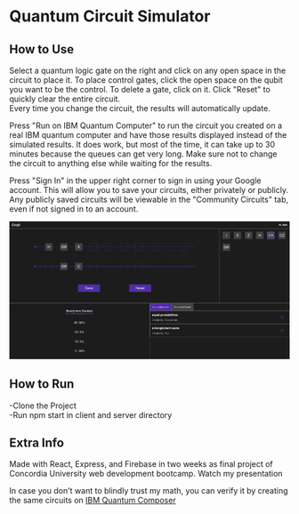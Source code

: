 # Quantum Circuit Simulator

## How to Use

Select a quantum logic gate on the right and click on any open space in the circuit to place it. To place control gates, click the open space on the qubit you want to be the control. To delete a gate, click on it. Click "Reset" to quickly clear the entire circuit.\
Every time you change the circuit, the results will automatically update.

Press "Run on IBM Quantum Computer" to run the circuit you created on a real IBM quantum computer and have those results displayed instead of the simulated results. It does work, but most of the time, it can take up to 30 minutes because the queues can get very long. Make sure not to change the circuit to anything else while waiting for the results.

Press "Sign In" in the upper right corner to sign in using your Google account. This will allow you to save your circuits, either privately or publicly. Any publicly saved circuits will be viewable in the "Community Circuits" tab, even if not signed in to an account.

![screenshot of web app](./screenshot.png)

## How to Run

-Clone the Project\
-Run npm start in client and server directory

## Extra Info

Made with React, Express, and Firebase in two weeks as final project of Concordia University web development bootcamp. Watch my presentation

In case you don't want to blindly trust my math, you can verify it by creating the same circuits on [IBM Quantum Composer](https://quantum-computing.ibm.com/composer/)
